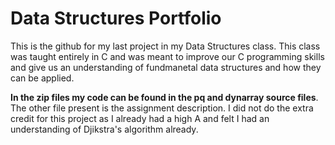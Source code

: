 <h1>Data Structures Portfolio</h1>

<p>This is the github for my last project in my Data Structures class.  This class was taught entirely in C and was meant to improve our C programming skills and give us an understanding of fundmanetal data structures and how they can be applied.</p>

<p><strong>In the zip files my code can be found in the pq and dynarray source files</strong>.  The other file present is the assignment description.  I did not do the extra credit for this project as I already had a high A and felt I had an understanding of Djikstra's algorithm already.</p>
